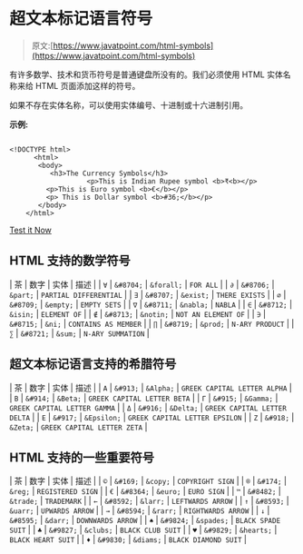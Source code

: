 # 超文本标记语言符号

> 原文:[https://www.javatpoint.com/html-symbols](https://www.javatpoint.com/html-symbols)

有许多数学、技术和货币符号是普通键盘所没有的。我们必须使用 HTML 实体名称来给 HTML 页面添加这样的符号。

如果不存在实体名称，可以使用实体编号、十进制或十六进制引用。

**示例:**

```

<!DOCTYPE html>  	
	  <html>  	
	   <body>  
	      <h3>The Currency Symbols</h3>
                   <p>This is Indian Rupee symbol <b>₹<b></p> 
	     <p>This is Euro symbol <b>€</b></p>  	
	     <p> This is Dollar symbol <b>#36;</b></p>  
	   </body>  	
	</html>  

```

[Test it Now](https://www.javatpoint.com/oprweb/test.jsp?filename=htmlsymbols)

## HTML 支持的数学符号

| 茶 | 数字 | 实体 | 描述 |
| `∀` | `&#8704;` | `&forall;` | `FOR ALL` |
| `∂` | `&#8706;` | `&part;` | `PARTIAL DIFFERENTIAL` |
| `∃` | `&#8707;` | `&exist;` | `THERE EXISTS` |
| `∅` | `&#8709;` | `&empty;` | `EMPTY SETS` |
| `∇` | `&#8711;` | `&nabla;` | `NABLA` |
| `∈` | `&#8712;` | `&isin;` | `ELEMENT OF` |
| `∉` | `&#8713;` | `&notin;` | `NOT AN ELEMENT OF` |
| `∋` | `&#8715;` | `&ni;` | `CONTAINS AS MEMBER` |
| `∏` | `&#8719;` | `&prod;` | `N-ARY PRODUCT` |
| `∑` | `&#8721;` | `&sum;` | `N-ARY SUMMATION` |

## 超文本标记语言支持的希腊符号

| 茶 | 数字 | 实体 | 描述 |
| `Α` | `&#913;` | `&Alpha;` | `GREEK CAPITAL LETTER ALPHA` |
| `Β` | `&#914;` | `&Beta;` | `GREEK CAPITAL LETTER BETA` |
| `Γ` | `&#915;` | `&Gamma;` | `GREEK CAPITAL LETTER GAMMA` |
| `Δ` | `&#916;` | `&Delta;` | `GREEK CAPITAL LETTER DELTA` |
| `Ε` | `&#917;` | `&Epsilon;` | `GREEK CAPITAL LETTER EPSILON` |
| `Ζ` | `&#918;` | `&Zeta;` | `GREEK CAPITAL LETTER ZETA` |

## HTML 支持的一些重要符号

| 茶 | 数字 | 实体 | 描述 |
| `©` | `&#169;` | `&copy;` | `COPYRIGHT SIGN` |
| `®` | `&#174;` | `&reg;` | `REGISTERED SIGN` |
| `€` | `&#8364;` | `&euro;` | `EURO SIGN` |
| `™` | `&#8482;` | `&trade;` | `TRADEMARK` |
| `←` | `&#8592;` | `&larr;` | `LEFTWARDS ARROW` |
| `↑` | `&#8593;` | `&uarr;` | `UPWARDS ARROW` |
| `→` | `&#8594;` | `&rarr;` | `RIGHTWARDS ARROW` |
| `↓` | `&#8595;` | `&darr;` | `DOWNWARDS ARROW` |
| `♠` | `&#9824;` | `&spades;` | `BLACK SPADE SUIT` |
| `♣` | `&#9827;` | `&clubs;` | `BLACK CLUB SUIT` |
| `♥` | `&#9829;` | `&hearts;` | `BLACK HEART SUIT` |
| `♦` | `&#9830;` | `&diams;` | `BLACK DIAMOND SUIT` |